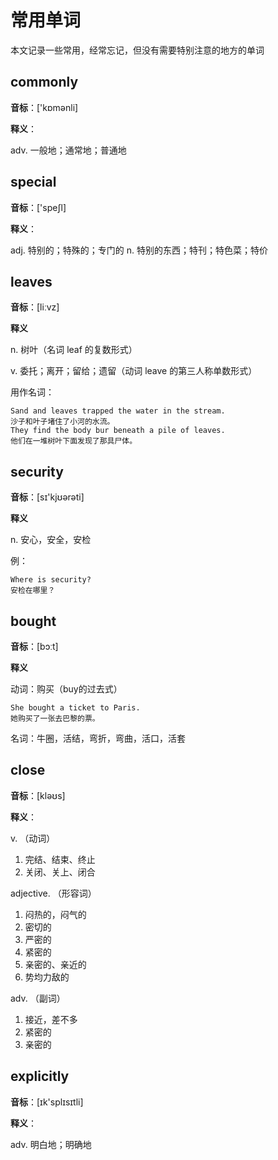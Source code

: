 # 常用单词

本文记录一些常用，经常忘记，但没有需要特别注意的地方的单词

## commonly

**音标**：['kɒmənli]

**释义**：

adv. 一般地；通常地；普通地

## special

**音标**：['speʃl]

**释义**：

adj. 特别的；特殊的；专门的
n. 特别的东西；特刊；特色菜；特价

## leaves

**音标**：[liːvz]

**释义**

n. 树叶（名词 leaf 的复数形式）

v. 委托；离开；留给；遗留（动词 leave 的第三人称单数形式）

用作名词：

```english
Sand and leaves trapped the water in the stream.
沙子和叶子堵住了小河的水流。
They find the body bur beneath a pile of leaves.
他们在一堆树叶下面发现了那具尸体。
```

## security

**音标**：[sɪ'kjʊərəti]

**释义**

n. 安心，安全，安检

例：

```english
Where is security?
安检在哪里？
```

## bought

**音标**：[bɔːt]

**释义**

动词：购买（buy的过去式）

```english
She bought a ticket to Paris.
她购买了一张去巴黎的票。
```

名词：牛圈，活结，弯折，弯曲，活口，活套

## close

**音标**：[kləʊs]

**释义**：

v. （动词）

1.  完结、结束、终止
2.  关闭、关上、闭合

adjective. （形容词）

1.  闷热的，闷气的
2.  密切的
3.  严密的
4.  紧密的
5.  亲密的、亲近的
6.  势均力敌的

adv. （副词）

1.  接近，差不多
2.  紧密的
3.  亲密的

## explicitly

**音标**：[ɪk'splɪsɪtli]

**释义**：

adv. 明白地；明确地